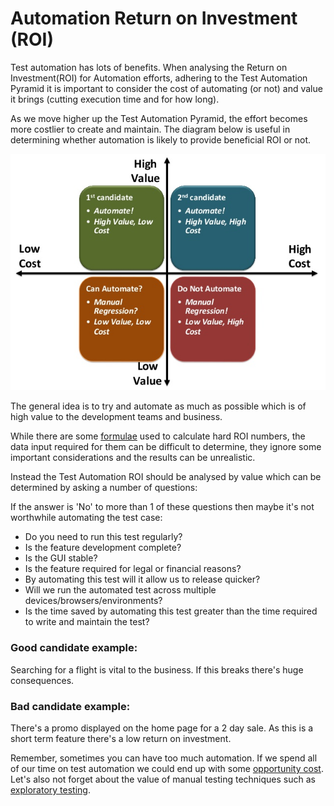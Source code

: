 # Automation Return on Investment (ROI)

Test automation has lots of benefits. When analysing the Return on Investment(ROI) for Automation efforts, adhering to the Test Automation Pyramid it is important to consider the cost of automating (or not) and value it brings (cutting execution time and for how long).

As we move higher up the Test Automation Pyramid, the effort becomes more costlier to create and maintain. The diagram below is useful in determining whether automation is likely to provide beneficial ROI or not.

  

![](../images/119669966/119674171.jpg)

The general idea is to try and automate as much as possible which is of high value to the development teams and business.

While there are some [formulae](https://smartbear.com/resources/ebooks/6-ways-to-measure-the-roi-of-automated-testing/) used to calculate hard ROI numbers, the data input required for them can be difficult to determine, they ignore some important considerations and the results can be unrealistic.

Instead the Test Automation ROI should be analysed by value which can be determined by asking a number of questions:

If the answer is 'No' to more than 1 of these questions then maybe it's not worthwhile automating the test case:

-   Do you need to run this test regularly?
-   Is the feature development complete?
-   Is the GUI stable?
-   Is the feature required for legal or financial reasons? 
-   By automating this test will it allow us to release quicker?
-   Will we run the automated test across multiple devices/browsers/environments?
-   Is the time saved by automating this test greater than the time required to write and maintain the test?

### Good candidate example:

Searching for a flight is vital to the business. If this breaks there's huge consequences.

### Bad candidate example:

There's a promo displayed on the home page for a 2 day sale. As this is a short term feature there's a low return on investment.  

Remember, sometimes you can have too much automation. If we spend all of our time on test automation we could end up with some [opportunity cost](https://en.wikipedia.org/wiki/Opportunity_cost). Let's also not forget about the value of manual testing techniques such as [exploratory testing](http://www.satisfice.com/articles/what_is_et.shtml).

